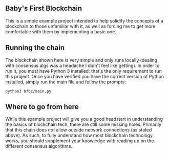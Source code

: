 Baby's First Blockchain
--------
This is a simple example project intended to help solidify the concepts of a blockchain to those unfamiliar with it, as well as forcing me to get more comfortable with them by implementing a basic one.

## Running the chain
The blockchain shown here is very simple and only runs locally (dealing with consensus algs was a headache I didn't feel like getting). In order to run it, you must have Python 3 installed; that's the only requirement to run this project. Once you have verified you have the correct version of Python installed, simply run the main file and follow the prompts:

```
python3 bfbc/main.py
```

## Where to go from here
While this example project will give you a good headstart in understanding the basics of blockchain tech, there are still some missing holes. Primarily that this chain does _not_ allow outside network connections (as stated above). As such, to fully understand how most blockchain technology works, you should supplement your knowledge with reading up on the different consensus algorithms.